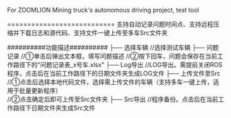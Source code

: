 For ZOOMLION Mining truck's autonomous driving project, test tool

===========================
支持自动记录问题时间点、支持远程压缩并下载日志和源代码、支持文件一键上传至多车Src文件夹

##########功能描述##########
├── 选择车辆		//选择测试车辆
├── 问题记录		//①单击后弹出文本框，填写问题描述
				   //②按下回车，问题会保存在当前工作路径下的"问题记录表_x号车.xlsx"
├── Log导出		    //LOG导出。需提前关闭ROS程序，点击后在当前工作路径下的日期文件夹生成LOG文件
├── 上传文件至Src	//①点击后选择本地代码文件，选择需上传文件的车辆（支持多车一键上传，适用于批量更新程序）	
					//②点击确定后即可上传至Src文件夹
├── Src导出			//程序备份。点击后在当前工作路径下日期文件夹生成Src文件
